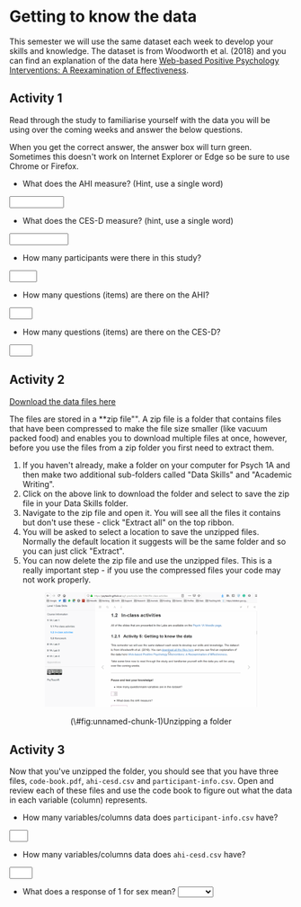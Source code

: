 
# Getting to know the data

This semester we will use the same dataset each week to develop your skills and knowledge. The dataset is from Woodworth et al. (2018)  and you can find an explanation of the data here [Web-based Positive Psychology Interventions: A Reexamination of Effectiveness](https://openpsychologydata.metajnl.com/articles/10.5334/jopd.35/).

## Activity 1

Read through the study to familiarise yourself with the data you will be using over the coming weeks and answer the below questions.

When you get the correct answer, the answer box will turn green. Sometimes this doesn't work on Internet Explorer or Edge so be sure to use Chrome or Firefox.

* What does the AHI measure? (Hint, use a single word)

<input class='solveme nospaces' size='9' data-answer='["Happiness","happiness","TRUE"]'/> 

* What does the CES-D measure? (hint, use a single word)

<input class='solveme nospaces' size='10' data-answer='["Depression","depression","TRUE"]'/>

* How many participants were there in this study?

<input class='solveme nospaces' size='3' data-answer='["295"]'/>

* How many questions (items) are there on the AHI?

<input class='solveme nospaces' size='2' data-answer='["24"]'/>

* How many questions (items) are there on the CES-D?

<input class='solveme nospaces' size='2' data-answer='["20"]'/>

## Activity 2

<a href="files/1a_data.zip" download>Download the data files here</a>

The files are stored in a **zip file"". A zip file is a folder that contains files that have been compressed to make the file size smaller (like vacuum packed food) and enables you to download multiple files at once, however, before you use the files from a zip folder you first need to extract them.

1. If you haven't already, make a folder on your computer for Psych 1A and then make two additional sub-folders called "Data Skills" and "Academic Writing".
2. Click on the above link to download the folder and select to save the zip file in your Data Skills folder.
3. Navigate to the zip file and open it. You will see all the files it contains but don't use these - click "Extract all" on the top ribbon.
4. You will be asked to select a location to save the unzipped files. Normally the default location it suggests will be the same folder and so you can just click "Extract".
5. You can now delete the zip file and use the unzipped files. This is a really important step - if you use the compressed files your code may not work properly.


<div class="figure" style="text-align: center">
<img src="./images/zipping.gif" alt="Unzipping a folder" width="75%" height="75%" />
<p class="caption">(\#fig:unnamed-chunk-1)Unzipping a folder</p>
</div>

## Activity 3

Now that you've unzipped the folder, you should see that you have three files, `code-book.pdf`, `ahi-cesd.csv` and `participant-info.csv`. Open and review each of these files and use the code book to figure out what the data in each variable (column) represents.

* How many variables/columns data does `participant-info.csv` have?

<input class='solveme nospaces' size='1' data-answer='["6"]'/>

* How many variables/columns data does `ahi-cesd.csv` have?

<input class='solveme nospaces' size='2' data-answer='["50"]'/>

* What does a response of 1 for sex mean? <select class='solveme' data-answer='["female"]'> <option></option> <option>female</option> <option>male</option></select>


